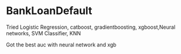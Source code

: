 # BankLoanDefault

Tried Logistic Regression, catboost, gradientboosting, xgboost,Neural networks, SVM Classifier, KNN

Got the best auc with neural network and xgb
